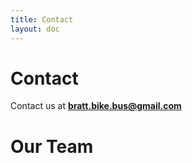 ```yaml
---
title: Contact
layout: doc
---
```


# Contact

Contact us at **bratt.bike.bus@gmail.com**

<div class="ml-embedded" data-form="v2yYW8"></div>

<script setup>
import { VPTeamMembers } from 'vitepress/theme'

const members = [
  {
    name: 'Devin Cowan',
    avatar: 'https://avatars.githubusercontent.com/u/17934193',
    title: 'Dad who bikes',
    org: 'Brattleboro Bike Bus',
    links: [
      { icon: 'github', link: 'https://github.com/devincowan' },
      { icon: 'google', link: 'mailto:bratt.bike.bus@gmail.com' },
    ]
  },
  {    
    name: 'Dave Cohen',
    avatar: '/vbike.png',
    title: 'Director',
    org: 'VBikeSolutions',
    links: [
      { icon: 'google', link: 'mailto:info@vbikesolutions.org' },
    ]
  },
  {    
    name: 'Local Motion',
    avatar: '/lm.png',
    title: '',
    org: '...',
    links: [
      { icon: 'google', link: 'mailto:info@localmotion.org' },
    ]
  },

]
</script>

# Our Team

<VPTeamMembers :members />
